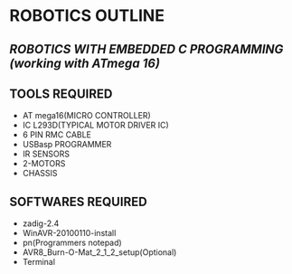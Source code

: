# ROBOTICS OUTLINE

## ***ROBOTICS  WITH EMBEDDED C PROGRAMMING (working with ATmega 16)***
## TOOLS REQUIRED
* AT mega16(MICRO CONTROLLER)
* IC L293D(TYPICAL MOTOR DRIVER IC)
* 6 PIN RMC CABLE
* USBasp PROGRAMMER
* IR SENSORS
* 2-MOTORS
* CHASSIS
## SOFTWARES REQUIRED
* zadig-2.4
* WinAVR-20100110-install
* pn(Programmers notepad)
* AVR8_Burn-O-Mat_2_1_2_setup(Optional)
* Terminal
